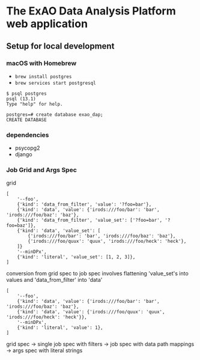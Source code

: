# The ExAO Data Analysis Platform web application

## Setup for local development

### macOS with Homebrew

* `brew install postgres`
* `brew services start postgresql`
```
$ psql postgres
psql (13.1)
Type "help" for help.

postgres=# create database exao_dap;
CREATE DATABASE
```

### dependencies

* psycopg2
* django

### Job Grid and Args Spec

grid

```
[
    '--foo',
    {'kind': 'data_from_filter', 'value': '?foo=bar'},
    {'kind': 'data', 'value': {'irods:///foo/bar': 'bar', 'irods:///foo/baz': 'baz'},
    {'kind': 'data_from_filter', 'value_set': ['?foo=bar', '?foo=baz']},
    {'kind': 'data', 'value_set': [
        {'irods:///foo/bar': 'bar', 'irods:///foo/baz': 'baz'},
        {'irods:///foo/quux': 'quux', 'irods:///foo/heck': 'heck'},
    ]}
    '--minDPx',
    {'kind': 'literal', 'value_set': [1, 2, 3]},
]
```

conversion from grid spec to job spec involves flattening 'value_set's into values and 'data_from_filter' into 'data'

```
[
    '--foo',
    {'kind': 'data', 'value': {'irods:///foo/bar': 'bar', 'irods:///foo/baz': 'baz'},
    {'kind': 'data', 'value': {'irods:///foo/quux': 'quux', 'irods:///foo/heck': 'heck'}},
    '--minDPx',
    {'kind': 'literal', 'value': 1},
]
```

grid spec -> single job spec with filters -> job spec with data path mappings -> args spec with literal strings
